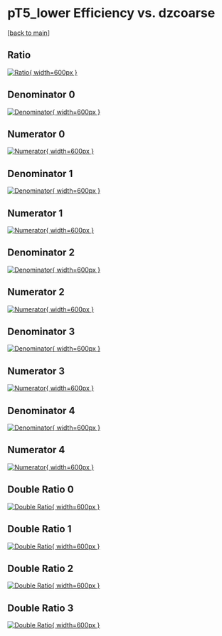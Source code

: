 # pT5_lower Efficiency vs. dzcoarse

[[back to main](./)]



## Ratio

[![Ratio](../mtv/var/pT5_lower_vtr_321_-1_eff_dzcoarse.png){ width=600px }](../mtv/var/pT5_lower_vtr_321_-1_eff_dzcoarse.pdf)

## Denominator 0

[![Denominator](../mtv/den/pT5_lower_vtr_321_-1_eff_dzcoarse_den0.png){ width=600px }](../mtv/den/pT5_lower_vtr_321_-1_eff_dzcoarse_den0.pdf)

## Numerator 0

[![Numerator](../mtv/num/pT5_lower_vtr_321_-1_eff_dzcoarse_num0.png){ width=600px }](../mtv/num/pT5_lower_vtr_321_-1_eff_dzcoarse_num0.pdf)

## Denominator 1

[![Denominator](../mtv/den/pT5_lower_vtr_321_-1_eff_dzcoarse_den1.png){ width=600px }](../mtv/den/pT5_lower_vtr_321_-1_eff_dzcoarse_den1.pdf)

## Numerator 1

[![Numerator](../mtv/num/pT5_lower_vtr_321_-1_eff_dzcoarse_num1.png){ width=600px }](../mtv/num/pT5_lower_vtr_321_-1_eff_dzcoarse_num1.pdf)

## Denominator 2

[![Denominator](../mtv/den/pT5_lower_vtr_321_-1_eff_dzcoarse_den2.png){ width=600px }](../mtv/den/pT5_lower_vtr_321_-1_eff_dzcoarse_den2.pdf)

## Numerator 2

[![Numerator](../mtv/num/pT5_lower_vtr_321_-1_eff_dzcoarse_num2.png){ width=600px }](../mtv/num/pT5_lower_vtr_321_-1_eff_dzcoarse_num2.pdf)

## Denominator 3

[![Denominator](../mtv/den/pT5_lower_vtr_321_-1_eff_dzcoarse_den3.png){ width=600px }](../mtv/den/pT5_lower_vtr_321_-1_eff_dzcoarse_den3.pdf)

## Numerator 3

[![Numerator](../mtv/num/pT5_lower_vtr_321_-1_eff_dzcoarse_num3.png){ width=600px }](../mtv/num/pT5_lower_vtr_321_-1_eff_dzcoarse_num3.pdf)

## Denominator 4

[![Denominator](../mtv/den/pT5_lower_vtr_321_-1_eff_dzcoarse_den4.png){ width=600px }](../mtv/den/pT5_lower_vtr_321_-1_eff_dzcoarse_den4.pdf)

## Numerator 4

[![Numerator](../mtv/num/pT5_lower_vtr_321_-1_eff_dzcoarse_num4.png){ width=600px }](../mtv/num/pT5_lower_vtr_321_-1_eff_dzcoarse_num4.pdf)

## Double Ratio 0

[![Double Ratio](../mtv/ratio/pT5_lower_vtr_321_-1_eff_dzcoarse_ratio0.png){ width=600px }](../mtv/ratio/pT5_lower_vtr_321_-1_eff_dzcoarse_ratio0.pdf)

## Double Ratio 1

[![Double Ratio](../mtv/ratio/pT5_lower_vtr_321_-1_eff_dzcoarse_ratio1.png){ width=600px }](../mtv/ratio/pT5_lower_vtr_321_-1_eff_dzcoarse_ratio1.pdf)

## Double Ratio 2

[![Double Ratio](../mtv/ratio/pT5_lower_vtr_321_-1_eff_dzcoarse_ratio2.png){ width=600px }](../mtv/ratio/pT5_lower_vtr_321_-1_eff_dzcoarse_ratio2.pdf)

## Double Ratio 3

[![Double Ratio](../mtv/ratio/pT5_lower_vtr_321_-1_eff_dzcoarse_ratio3.png){ width=600px }](../mtv/ratio/pT5_lower_vtr_321_-1_eff_dzcoarse_ratio3.pdf)


